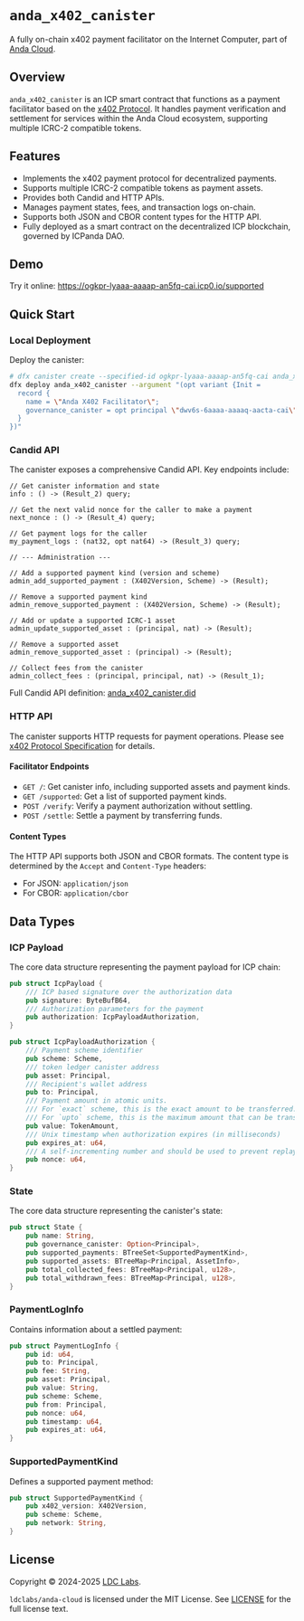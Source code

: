 # `anda_x402_canister`

A fully on-chain x402 payment facilitator on the Internet Computer, part of [Anda Cloud](https://github.com/ldclabs/anda-cloud).

## Overview

`anda_x402_canister` is an ICP smart contract that functions as a payment facilitator based on the [x402 Protocol](https://www.x402.org). It handles payment verification and settlement for services within the Anda Cloud ecosystem, supporting multiple ICRC-2 compatible tokens.

## Features

- Implements the x402 payment protocol for decentralized payments.
- Supports multiple ICRC-2 compatible tokens as payment assets.
- Provides both Candid and HTTP APIs.
- Manages payment states, fees, and transaction logs on-chain.
- Supports both JSON and CBOR content types for the HTTP API.
- Fully deployed as a smart contract on the decentralized ICP blockchain, governed by ICPanda DAO.

## Demo

Try it online: https://ogkpr-lyaaa-aaaap-an5fq-cai.icp0.io/supported

## Quick Start

### Local Deployment

Deploy the canister:
```bash
# dfx canister create --specified-id ogkpr-lyaaa-aaaap-an5fq-cai anda_x402_canister
dfx deploy anda_x402_canister --argument "(opt variant {Init =
  record {
    name = \"Anda X402 Facilitator\";
    governance_canister = opt principal \"dwv6s-6aaaa-aaaaq-aacta-cai\";
  }
})"
```

### Candid API

The canister exposes a comprehensive Candid API. Key endpoints include:

```did
// Get canister information and state
info : () -> (Result_2) query;

// Get the next valid nonce for the caller to make a payment
next_nonce : () -> (Result_4) query;

// Get payment logs for the caller
my_payment_logs : (nat32, opt nat64) -> (Result_3) query;

// --- Administration ---

// Add a supported payment kind (version and scheme)
admin_add_supported_payment : (X402Version, Scheme) -> (Result);

// Remove a supported payment kind
admin_remove_supported_payment : (X402Version, Scheme) -> (Result);

// Add or update a supported ICRC-1 asset
admin_update_supported_asset : (principal, nat) -> (Result);

// Remove a supported asset
admin_remove_supported_asset : (principal) -> (Result);

// Collect fees from the canister
admin_collect_fees : (principal, principal, nat) -> (Result_1);
```

Full Candid API definition: [anda_x402_canister.did](https://github.com/ldclabs/anda-cloud/tree/main/rs/anda_x402_canister/anda_x402_canister.did)

### HTTP API

The canister supports HTTP requests for payment operations. Please see [x402 Protocol Specification](https://github.com/coinbase/x402/blob/main/specs/x402-specification.md) for details.

#### Facilitator Endpoints

- `GET /`: Get canister info, including supported assets and payment kinds.
- `GET /supported`: Get a list of supported payment kinds.
- `POST /verify`: Verify a payment authorization without settling.
- `POST /settle`: Settle a payment by transferring funds.

#### Content Types

The HTTP API supports both JSON and CBOR formats. The content type is determined by the `Accept` and `Content-Type` headers:

- For JSON: `application/json`
- For CBOR: `application/cbor`

## Data Types

### ICP Payload

The core data structure representing the payment payload for ICP chain:

```rust
pub struct IcpPayload {
    /// ICP based signature over the authorization data
    pub signature: ByteBufB64,
    /// Authorization parameters for the payment
    pub authorization: IcpPayloadAuthorization,
}

pub struct IcpPayloadAuthorization {
    /// Payment scheme identifier
    pub scheme: Scheme,
    /// token ledger canister address
    pub asset: Principal,
    /// Recipient's wallet address
    pub to: Principal,
    /// Payment amount in atomic units.
    /// For `exact` scheme, this is the exact amount to be transferred.
    /// For `upto` scheme, this is the maximum amount that can be transferred.
    pub value: TokenAmount,
    /// Unix timestamp when authorization expires (in milliseconds)
    pub expires_at: u64,
    /// A self-incrementing number and should be used to prevent replay attacks.
    pub nonce: u64,
}
```

### State

The core data structure representing the canister's state:

```rust
pub struct State {
    pub name: String,
    pub governance_canister: Option<Principal>,
    pub supported_payments: BTreeSet<SupportedPaymentKind>,
    pub supported_assets: BTreeMap<Principal, AssetInfo>,
    pub total_collected_fees: BTreeMap<Principal, u128>,
    pub total_withdrawn_fees: BTreeMap<Principal, u128>,
}
```

### PaymentLogInfo

Contains information about a settled payment:

```rust
pub struct PaymentLogInfo {
    pub id: u64,
    pub to: Principal,
    pub fee: String,
    pub asset: Principal,
    pub value: String,
    pub scheme: Scheme,
    pub from: Principal,
    pub nonce: u64,
    pub timestamp: u64,
    pub expires_at: u64,
}
```

### SupportedPaymentKind

Defines a supported payment method:

```rust
pub struct SupportedPaymentKind {
    pub x402_version: X402Version,
    pub scheme: Scheme,
    pub network: String,
}
```

## License
Copyright © 2024-2025 [LDC Labs](https://github.com/ldclabs).

`ldclabs/anda-cloud` is licensed under the MIT License. See [LICENSE](../../LICENSE) for the full license text.
